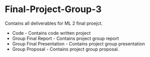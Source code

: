 # Final-Project-Group-3
Contains all deliverables for ML 2 final proejct.

* Code - Contains code written project
* Group Final Report - Contains project group report
* Group Final Presentation - Contains project group presentation
* Group Proposal - Contains project group proposal.

